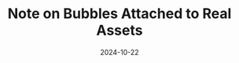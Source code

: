 ---
title: "Note on Bubbles Attached to Real Assets"
collection: publications
link: https://arxiv.org/abs/2410.17425
date: 2024-10-22
coauthor: "Tomohiro Hirano"
---